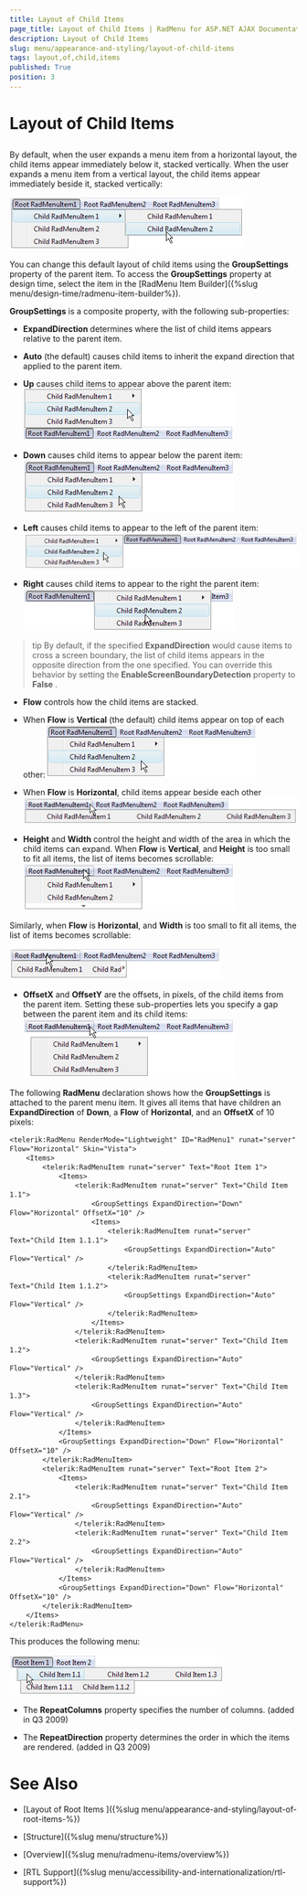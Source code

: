 ```yaml
---
title: Layout of Child Items
page_title: Layout of Child Items | RadMenu for ASP.NET AJAX Documentation
description: Layout of Child Items
slug: menu/appearance-and-styling/layout-of-child-items
tags: layout,of,child,items
published: True
position: 3
---
```


# Layout of Child Items

## 

By default, when the user expands a menu item from a horizontal layout, the child items appear immediately below it, stacked vertically. When the user expands a menu item from a vertical layout, the child items appear immediately beside it, stacked vertically:

![RadMenu Default Layout](images/menu_defaultlayout.png)

You can change this default layout of child items using the **GroupSettings** property of the parent item. To access the **GroupSettings** property at design time, select the item in the [RadMenu Item Builder]({%slug menu/design-time/radmenu-item-builder%}).

**GroupSettings** is a composite property, with the following sub-properties:

* **ExpandDirection** determines where the list of child items appears relative to the parent item.

* **Auto** (the default) causes child items to inherit the expand direction that applied to the parent item.

* **Up** causes child items to appear above the parent item:![RadMenu Upward Expansion](images/menu_upwardexpansion.png)

* **Down** causes child items to appear below the parent item:![RadMenu Downward Expansion](images/menu_downwardexpansion.png)

* **Left** causes child items to appear to the left of the parent item:![RadMenu Left Expansion](images/menu_leftexpansion.png)

* **Right** causes child items to appear to the right the parent item:![RadMenu Right Expansion](images/menu_rightexpansion.png)

>tip By default, if the specified **ExpandDirection** would cause items to cross a screen boundary, the list of child items appears in the opposite direction from the one specified. You can override this behavior by setting the **EnableScreenBoundaryDetection** property to **False** .
>


* **Flow** controls how the child items are stacked.

* When **Flow** is **Vertical** (the default) child items appear on top of each other:![RadMenu Downward Expansion](images/menu_downwardexpansion.png)

* When **Flow** is **Horizontal**, child items appear beside each other![RadMenu Horizontal Childs](images/menu_horizontalchildflow.png)

* **Height** and **Width** control the height and width of the area in which the child items can expand. When **Flow** is **Vertical**, and **Height** is too small to fit all items, the list of items becomes scrollable:![RadMenu Scroll Height](images/menu_scrollheight.png)

Similarly, when **Flow** is **Horizontal**, and **Width** is too small to fit all items, the list of items becomes scrollable:

![RadMenu Scroll Width](images/menu_scrollwidth.png)

* **OffsetX** and **OffsetY** are the offsets, in pixels, of the child items from the parent item. Setting these sub-properties lets you specify a gap between the parent item and its child items:![RadMenu Offsets](images/menu_offsets.png)

The following **RadMenu** declaration shows how the **GroupSettings** is attached to the parent menu item. It gives all items that have children an **ExpandDirection** of **Down**, a **Flow** of **Horizontal**, and an **OffsetX** of 10 pixels:

````ASP.NET
<telerik:RadMenu RenderMode="Lightweight" ID="RadMenu1" runat="server" Flow="Horizontal" Skin="Vista">
    <Items>
        <telerik:RadMenuItem runat="server" Text="Root Item 1">
            <Items>
                <telerik:RadMenuItem runat="server" Text="Child Item 1.1">
                    <GroupSettings ExpandDirection="Down" Flow="Horizontal" OffsetX="10" />
                    <Items>
                        <telerik:RadMenuItem runat="server" Text="Child Item 1.1.1">
                            <GroupSettings ExpandDirection="Auto" Flow="Vertical" />
                        </telerik:RadMenuItem>
                        <telerik:RadMenuItem runat="server" Text="Child Item 1.1.2">
                            <GroupSettings ExpandDirection="Auto" Flow="Vertical" />
                        </telerik:RadMenuItem>
                    </Items>
                </telerik:RadMenuItem>
                <telerik:RadMenuItem runat="server" Text="Child Item 1.2">
                    <GroupSettings ExpandDirection="Auto" Flow="Vertical" />
                </telerik:RadMenuItem>
                <telerik:RadMenuItem runat="server" Text="Child Item 1.3">
                    <GroupSettings ExpandDirection="Auto" Flow="Vertical" />
                </telerik:RadMenuItem>
            </Items>
            <GroupSettings ExpandDirection="Down" Flow="Horizontal" OffsetX="10" />
        </telerik:RadMenuItem>
        <telerik:RadMenuItem runat="server" Text="Root Item 2">
            <Items>
                <telerik:RadMenuItem runat="server" Text="Child Item 2.1">
                    <GroupSettings ExpandDirection="Auto" Flow="Vertical" />
                </telerik:RadMenuItem>
                <telerik:RadMenuItem runat="server" Text="Child Item 2.2">
                    <GroupSettings ExpandDirection="Auto" Flow="Vertical" />
                </telerik:RadMenuItem>
            </Items>
            <GroupSettings ExpandDirection="Down" Flow="Horizontal" OffsetX="10" />
        </telerik:RadMenuItem>
    </Items>
</telerik:RadMenu>
````

This produces the following menu:

![RadMenu Horizontal Childs](images/menu_downhorizontal.png)



* The **RepeatColumns** property specifies the number of columns. (added in Q3 2009)

* The **RepeatDirection** property determines the order in which the items are rendered. (added in Q3 2009)

# See Also

 * [Layout of Root Items ]({%slug menu/appearance-and-styling/layout-of-root-items-%})

 * [Structure]({%slug menu/structure%})

 * [Overview]({%slug menu/radmenu-items/overview%})

 * [RTL Support]({%slug menu/accessibility-and-internationalization/rtl-support%})
